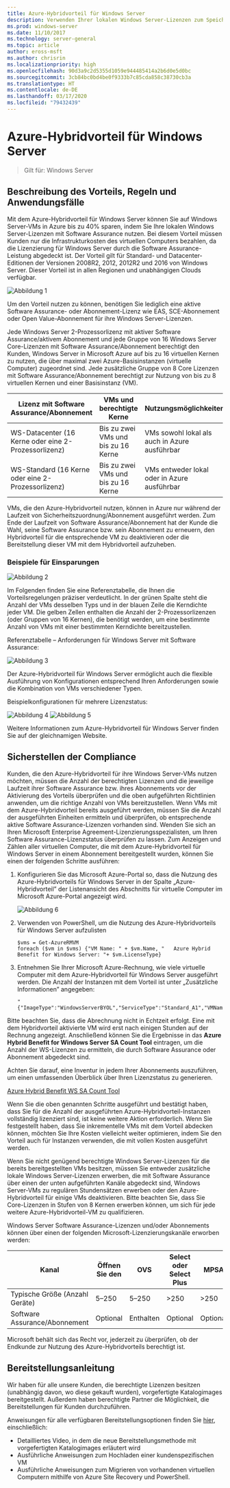 ```yaml
---
title: Azure-Hybridvorteil für Windows Server
description: Verwenden Ihrer lokalen Windows Server-Lizenzen zum Speichern auf Azure-VMs
ms.prod: windows-server
ms.date: 11/10/2017
ms.technology: server-general
ms.topic: article
author: eross-msft
ms.author: chrisrin
ms.localizationpriority: high
ms.openlocfilehash: 90d3a9c2d5355d1059e944485414a2b6d0e5d0bc
ms.sourcegitcommit: 3cb84bc0bd4be0f9333b7c85cda858c38730cb3a
ms.translationtype: HT
ms.contentlocale: de-DE
ms.lasthandoff: 03/17/2020
ms.locfileid: "79432439"
---
```

# <a name="azure-hybrid-benefit-for-windows-server"></a>Azure-Hybridvorteil für Windows Server

>Gilt für: Windows Server

## <a name="benefit-description-rules-and-use-cases"></a>Beschreibung des Vorteils, Regeln und Anwendungsfälle

Mit dem Azure-Hybridvorteil für Windows Server können Sie auf Windows Server-VMs in Azure bis zu 40% sparen, indem Sie Ihre lokalen Windows Server-Lizenzen mit Software Assurance nutzen.  Bei diesem Vorteil müssen Kunden nur die Infrastrukturkosten des virtuellen Computers bezahlen, da die Lizenzierung für Windows Server durch die Software Assurance-Leistung abgedeckt ist.  Der Vorteil gilt für Standard- und Datacenter-Editionen der Versionen 2008R2, 2012, 2012R2 und 2016 von Windows Server.  Dieser Vorteil ist in allen Regionen und unabhängigen Clouds verfügbar.


![Abbildung 1](media/ahb01.png)

Um den Vorteil nutzen zu können, benötigen Sie lediglich eine aktive Software Assurance- oder Abonnement-Lizenz wie EAS, SCE-Abonnement oder Open Value-Abonnement für ihre Windows Server-Lizenzen.  

Jede Windows Server 2-Prozessorlizenz mit aktiver Software Assurance/aktivem Abonnement und jede Gruppe von 16 Windows Server Core-Lizenzen mit Software Assurance/Abonnement berechtigt den Kunden, Windows Server in Microsoft Azure auf bis zu 16 virtuellen Kernen zu nutzen, die über maximal zwei Azure-Basisinstanzen (virtuelle Computer) zugeordnet sind. Jede zusätzliche Gruppe von 8 Core Lizenzen mit Software Assurance/Abonnement berechtigt zur Nutzung von bis zu 8 virtuellen Kernen und einer Basisinstanz (VM).

| Lizenz mit Software Assurance/Abonnement            | VMs und berechtigte Kerne            | Nutzungsmöglichkeiten                                |
|-----------------------------------------|----------------------------------|-----------------------------------------------------|
| WS-Datacenter (16 Kerne oder eine 2-Prozessorlizenz)  | Bis zu zwei VMs und bis zu 16 Kerne | VMs sowohl lokal als auch in Azure ausführbar  |
| WS-Standard (16 Kerne oder eine 2-Prozessorlizenz)    | Bis zu zwei VMs und bis zu 16 Kerne | VMs entweder lokal oder in Azure ausführbar |

VMs, die den Azure-Hybridvorteil nutzen, können in Azure nur während der Laufzeit von Sicherheitszuordnung/Abonnement ausgeführt werden. Zum Ende der Laufzeit von Software Assurance/Abonnement hat der Kunde die Wahl, seine Software Assurance bzw. sein Abonnement zu erneuern, den Hybridvorteil für die entsprechende VM zu deaktivieren oder die Bereitstellung dieser VM mit dem Hybridvorteil aufzuheben. 

### <a name="savings-examples"></a>Beispiele für Einsparungen 

![Abbildung 2](media/ahb02.png)
 
Im Folgenden finden Sie eine Referenztabelle, die Ihnen die Vorteilsregelungen präziser verdeutlicht. In der grünen Spalte steht die Anzahl der VMs desselben Typs und in der blauen Zeile die Kerndichte jeder VM. Die gelben Zellen enthalten die Anzahl der 2-Prozessorlizenzen (oder Gruppen von 16 Kernen), die benötigt werden, um eine bestimmte Anzahl von VMs mit einer bestimmten Kerndichte bereitzustellen. 

Referenztabelle – Anforderungen für Windows Server mit Software Assurance:

![Abbildung 3](media/ahb03.png)
 
Der Azure-Hybridvorteil für Windows Server ermöglicht auch die flexible Ausführung von Konfigurationen entsprechend Ihren Anforderungen sowie die Kombination von VMs verschiedener Typen.

Beispielkonfigurationen für mehrere Lizenzstatus:

![Abbildung 4](media/ahb04.png)
![Abbildung 5](media/ahb05.png)

 
Weitere Informationen zum Azure-Hybridvorteil für Windows Server finden Sie auf der gleichnamigen Website.

## <a name="how-to-maintain-compliance"></a>Sicherstellen der Compliance

Kunden, die den Azure-Hybridvorteil für ihre Windows Server-VMs nutzen möchten, müssen die Anzahl der berechtigten Lizenzen und die jeweilige Laufzeit ihrer Software Assurance bzw. ihres Abonnements vor der Aktivierung des Vorteils überprüfen und die oben aufgeführten Richtlinien anwenden, um die richtige Anzahl von VMs bereitzustellen. Wenn VMs mit dem Azure-Hybridvorteil bereits ausgeführt werden, müssen Sie die Anzahl der ausgeführten Einheiten ermitteln und überprüfen, ob entsprechende aktive Software Assurance-Lizenzen vorhanden sind.  Wenden Sie sich an Ihren Microsoft Enterprise Agreement-Lizenzierungsspezialisten, um Ihren Software Assurance-Lizenzstatus überprüfen zu lassen.
Zum Anzeigen und Zählen aller virtuellen Computer, die mit dem Azure-Hybridvorteil für Windows Server in einem Abonnement bereitgestellt wurden, können Sie einen der folgenden Schritte ausführen:

1. Konfigurieren Sie das Microsoft Azure-Portal so, dass die Nutzung des Azure-Hybridvorteils für Windows Server in der Spalte „Azure-Hybridvorteil” der Listenansicht des Abschnitts für virtuelle Computer im Microsoft Azure-Portal angezeigt wird. 

    ![Abbildung 6](media/ahb06.png)

2.  Verwenden von PowerShell, um die Nutzung des Azure-Hybridvorteils für Windows Server aufzulisten

    ```
    $vms = Get-AzureRMVM 
    foreach ($vm in $vms) {"VM Name: " + $vm.Name, "   Azure Hybrid Benefit for Windows Server: "+ $vm.LicenseType}
    ```

3.  Entnehmen Sie Ihrer Microsoft Azure-Rechnung, wie viele virtuelle Computer mit dem Azure-Hybridvorteil für Windows Server ausgeführt werden. Die Anzahl der Instanzen mit dem Vorteil ist unter „Zusätzliche Informationen” angegeben:

    ```
    "{"ImageType":"WindowsServerBYOL","ServiceType":"Standard_A1","VMName":"","UsageType":"ComputeHR"}" 
    ```

Bitte beachten Sie, dass die Abrechnung nicht in Echtzeit erfolgt. Eine mit dem Hybridvorteil aktivierte VM wird erst nach einigen Stunden auf der Rechnung angezeigt.
Anschließend können Sie die Ergebnisse in das **Azure Hybrid Benefit for Windows Server SA Count Tool** eintragen, um die Anzahl der WS-Lizenzen zu ermitteln, die durch Software Assurance oder Abonnement abgedeckt sind.

Achten Sie darauf, eine Inventur in jedem Ihrer Abonnements auszuführen, um einen umfassenden Überblick über Ihren Lizenzstatus zu generieren.

[Azure Hybrid Benefit WS SA Count Tool](https://download.microsoft.com/download/7/1/2/712FEFF0-155C-4ABF-96C0-CE4EC4DB0516/Azure_Hybrid_Benefit_Windows_Server_SA_Count_Tool.xlsx)

Wenn Sie die oben genannten Schritte ausgeführt und bestätigt haben, dass Sie für die Anzahl der ausgeführten Azure-Hybridvorteil-Instanzen vollständig lizenziert sind, ist keine weitere Aktion erforderlich. Wenn Sie festgestellt haben, dass Sie inkrementelle VMs mit dem Vorteil abdecken können, möchten Sie Ihre Kosten vielleicht weiter optimieren, indem Sie den Vorteil auch für Instanzen verwenden, die mit vollen Kosten ausgeführt werden.

Wenn Sie nicht genügend berechtigte Windows Server-Lizenzen für die bereits bereitgestellten VMs besitzen, müssen Sie entweder zusätzliche lokale Windows Server-Lizenzen erwerben, die mit Software Assurance über einen der unten aufgeführten Kanäle abgedeckt sind, Windows Server-VMs zu regulären Stundensätzen erwerben oder den Azure-Hybridvorteil für einige VMs deaktivieren. Bitte beachten Sie, dass Sie Core-Lizenzen in Stufen von 8 Kernen erwerben können, um sich für jede weitere Azure-Hybridvorteil-VM zu qualifizieren. 

Windows Server Software Assurance-Lizenzen und/oder Abonnements können über einen der folgenden Microsoft-Lizenzierungskanäle erworben werden:

| Kanal                      | Öffnen Sie den     | OVS      | Select oder Select Plus  | MPSA       | EA/EAS   |
|------------------------------|----------|----------|-----------------------|-----------|----------|
| Typische Größe (Anzahl Geräte)  | 5–250    | 5–250    | >250                  | >250      | >500     |
| Software Assurance/Abonnement            | Optional | Enthalten | Optional              | Optional  | Enthalten |

Microsoft behält sich das Recht vor, jederzeit zu überprüfen, ob der Endkunde zur Nutzung des Azure-Hybridvorteils berechtigt ist. 

## <a name="deployment-guidance"></a>Bereitstellungsanleitung 

Wir haben für alle unsere Kunden, die berechtigte Lizenzen besitzen (unabhängig davon, wo diese gekauft wurden), vorgefertigte Katalogimages bereitgestellt. Außerdem haben berechtigte Partner die Möglichkeit, die Bereitstellungen für Kunden durchzuführen. 

Anweisungen für alle verfügbaren Bereitstellungsoptionen finden Sie [hier](https://azure.microsoft.com/pricing/hybrid-use-benefit/), einschließlich: 
-   Detailliertes Video, in dem die neue Bereitstellungsmethode mit vorgefertigten Katalogimages erläutert wird
-   Ausführliche Anweisungen zum Hochladen einer kundenspezifischen VM 
-   Ausführliche Anweisungen zum Migrieren von vorhandenen virtuellen Computern mithilfe von Azure Site Recovery und PowerShell. 
